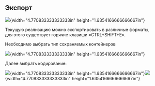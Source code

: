 ## **Экспорт**

![](vertopal_47212c5f6686493799add016c9553cc3/media/image1.png){width="4.770833333333333in"
height="1.6354166666666667in"}

Текущую реализацию можно экспортировать в различные форматы, для этого
существует горячие клавиши «CTRL+SHIFT+E».

Необходимо выбрать тип сохраняемых контейнеров

![](vertopal_47212c5f6686493799add016c9553cc3/media/image2.png){width="4.770833333333333in"
height="1.6354166666666667in"}

Далее выбрать кодирование:

![](vertopal_47212c5f6686493799add016c9553cc3/media/image3.png){width="4.770833333333333in"
height="1.6354166666666667in"}![](vertopal_47212c5f6686493799add016c9553cc3/media/image4.png){width="4.770833333333333in"
height="1.6354166666666667in"}
